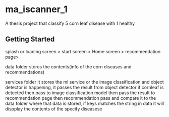 # ma_iscanner_1

A thesis project
that classify 5 corn leaf disease with 1 healthy

## Getting Started
splash or loading screen > start screen > Home screen > recommendation page>

data folder stores the contents(info of the corn diseases and recommendations)

services folder it stores 
the ml service or the image clsssification and object detector is happening,
it passes the result from object detector if cornleaf is detected then pass to image classification model then pass the result to recommendation page then recommendation pass and compare it to
the data folder where that data is stored, if keys matches the string in data it will dispplay the contents of the specify diseasese

